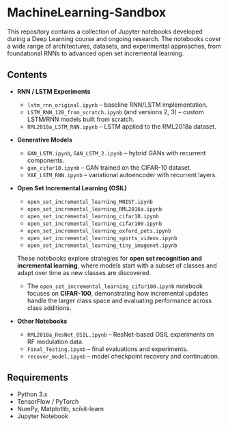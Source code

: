 # MachineLearning-Sandbox

This repository contains a collection of Jupyter notebooks developed during a Deep Learning course and ongoing research. The notebooks cover a wide range of architectures, datasets, and experimental approaches, from foundational RNNs to advanced open set incremental learning.

## Contents

- **RNN / LSTM Experiments**
  - `lstm_rnn_original.ipynb` – baseline RNN/LSTM implementation.
  - `LSTM_RNN_128_from_scratch.ipynb` (and versions 2, 3) – custom LSTM/RNN models built from scratch.
  - `RML2018a_LSTM_RNN.ipynb` – LSTM applied to the RML2018a dataset.

- **Generative Models**
  - `GAN_LSTM.ipynb`, `GAN_LSTM_2.ipynb` – hybrid GANs with recurrent components.
  - `gan_cifar10.ipynb` – GAN trained on the CIFAR-10 dataset.
  - `VAE_LSTM_RNN.ipynb` – variational autoencoder with recurrent layers.

- **Open Set Incremental Learning (OSIL)**
  - `open_set_incremental_learning_MNIST.ipynb`
  - `open_set_incremental_learning_RML2016a.ipynb`
  - `open_set_incremental_learning_cifar10.ipynb`
  - `open_set_incremental_learning_cifar100.ipynb`
  - `open_set_incremental_learning_oxford_pets.ipynb`
  - `open_set_incremental_learning_sports_videos.ipynb`
  - `open_set_incremental_learning_tiny_imagenet.ipynb`

  These notebooks explore strategies for **open set recognition and incremental learning**, where models start with a subset of classes and adapt over time as new classes are discovered.  
  - The `open_set_incremental_learning_cifar100.ipynb` notebook focuses on **CIFAR-100**, demonstrating how incremental updates handle the larger class space and evaluating performance across class additions.

- **Other Notebooks**
  - `RML2018a_ResNet_OSIL.ipynb` – ResNet-based OSIL experiments on RF modulation data.
  - `Final_Testing.ipynb` – final evaluations and experiments.
  - `recover_model.ipynb` – model checkpoint recovery and continuation.

## Requirements

- Python 3.x
- TensorFlow / PyTorch
- NumPy, Matplotlib, scikit-learn
- Jupyter Notebook
